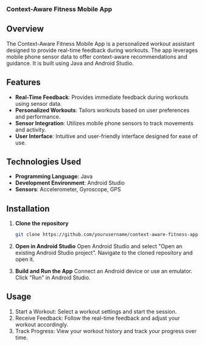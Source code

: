 
### Context-Aware Fitness Mobile App

## Overview
The Context-Aware Fitness Mobile App is a personalized workout assistant designed to provide real-time feedback during workouts. The app leverages mobile phone sensor data to offer context-aware recommendations and guidance. It is built using Java and Android Studio.

## Features
- **Real-Time Feedback**: Provides immediate feedback during workouts using sensor data.
- **Personalized Workouts**: Tailors workouts based on user preferences and performance.
- **Sensor Integration**: Utilizes mobile phone sensors to track movements and activity.
- **User Interface**: Intuitive and user-friendly interface designed for ease of use.

## Technologies Used
- **Programming Language**: Java
- **Development Environment**: Android Studio
- **Sensors**: Accelerometer, Gyroscope, GPS

## Installation
1. **Clone the repository**
   ```bash
   git clone https://github.com/yourusername/context-aware-fitness-app.git

2. **Open in Android Studio**
  Open Android Studio and select "Open an existing Android Studio project".
  Navigate to the cloned repository and open it.

3. **Build and Run the App**
  Connect an Android device or use an emulator.
  Click "Run" in Android Studio.

## Usage
1. Start a Workout: Select a workout settings and start the session.
2. Receive Feedback: Follow the real-time feedback and adjust your workout accordingly.
3. Track Progress: View your workout history and track your progress over time.
